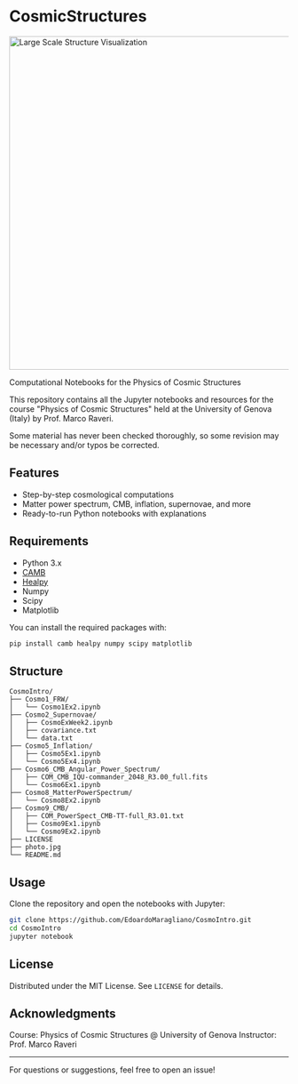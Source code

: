 
# CosmicStructures


<img src="DALL·E_LSS.webp" alt="Large Scale Structure Visualization" width="600" />


Computational Notebooks for the Physics of Cosmic Structures

This repository contains all the Jupyter notebooks and resources for the course "Physics of Cosmic Structures" held at the University of Genova (Italy) by Prof. Marco Raveri.

Some material has never been checked thoroughly, so some revision may be necessary and/or typos be corrected.

## Features
- Step-by-step cosmological computations
- Matter power spectrum, CMB, inflation, supernovae, and more
- Ready-to-run Python notebooks with explanations

## Requirements
- Python 3.x
- [CAMB](https://camb.readthedocs.io/en/latest/)
- [Healpy](https://healpy.readthedocs.io/en/latest/)
- Numpy
- Scipy
- Matplotlib

You can install the required packages with:
```bash
pip install camb healpy numpy scipy matplotlib
```

## Structure
```
CosmoIntro/
├── Cosmo1_FRW/
│   └── Cosmo1Ex2.ipynb
├── Cosmo2_Supernovae/
│   ├── CosmoExWeek2.ipynb
│   ├── covariance.txt
│   └── data.txt
├── Cosmo5_Inflation/
│   ├── Cosmo5Ex1.ipynb
│   └── Cosmo5Ex4.ipynb
├── Cosmo6_CMB_Angular_Power_Spectrum/
│   ├── COM_CMB_IQU-commander_2048_R3.00_full.fits
│   └── Cosmo6Ex1.ipynb
├── Cosmo8_MatterPowerSpectrum/
│   └── Cosmo8Ex2.ipynb
├── Cosmo9_CMB/
│   ├── COM_PowerSpect_CMB-TT-full_R3.01.txt
│   ├── Cosmo9Ex1.ipynb
│   └── Cosmo9Ex2.ipynb
├── LICENSE
├── photo.jpg
└── README.md
```

## Usage
Clone the repository and open the notebooks with Jupyter:
```bash
git clone https://github.com/EdoardoMaragliano/CosmoIntro.git
cd CosmoIntro
jupyter notebook
```

## License
Distributed under the MIT License. See `LICENSE` for details.

## Acknowledgments
Course: Physics of Cosmic Structures @ University of Genova
Instructor: Prof. Marco Raveri

---
For questions or suggestions, feel free to open an issue!
